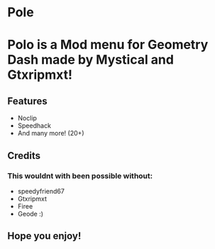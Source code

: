 # Pole

# Polo is a Mod menu for Geometry Dash made by Mystical and Gtxripmxt!

## Features
- Noclip
- Speedhack
- And many more! (20+)

## Credits

### This wouldnt with been possible without:

- speedyfriend67
- Gtxripmxt
- Firee
- Geode :)

## Hope you enjoy!
